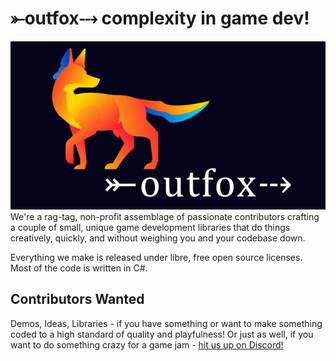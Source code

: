 
# ⤜outfox⤏ complexity in game dev!
![logo, a fox in neon colors looking right, in the direction of the word outfox with a fletched arrow through it](logo-outfox.png)
We're a rag-tag, non-profit assemblage of passionate contributors crafting a couple of small, unique game development libraries that do things creatively, quickly, and without weighing you and your codebase down.

Everything we make is released under libre, free open source licenses. Most of the code is written in C#.

## Contributors Wanted
Demos, Ideas, Libraries - if you have something or want to make something coded to a high standard of quality and playfulness! Or just as well, if you want to do something crazy for a game jam - [hit us up on Discord!](https://discord.gg/3SF4gWhANS)